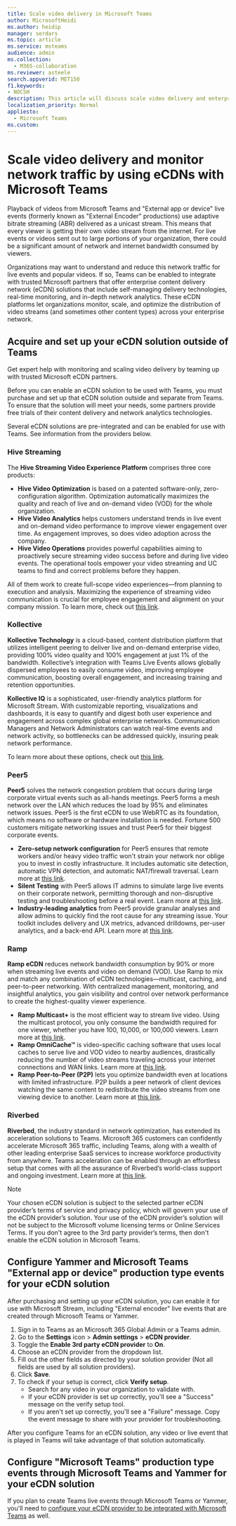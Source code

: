 ```yaml
---
title: Scale video delivery in Microsoft Teams
author: MicrosoftHeidi
ms.author: heidip
manager: serdars
ms.topic: article
ms.service: msteams
audience: admin
ms.collection: 
  - M365-collaboration
ms.reviewer: asteele
search.appverid: MET150
f1.keywords:
- NOCSH
description: This article will discuss scale video delivery and enterprise content delivery networks (eCDNs) for Microsoft Teams streaming events.
localization_priority: Normal
appliesto: 
  - Microsoft Teams
ms.custom:
---
```


# Scale video delivery and monitor network traffic by using eCDNs with Microsoft Teams

Playback of videos from Microsoft Teams and "External app or device" live events (formerly known as "External Encoder" productions) use adaptive bitrate streaming (ABR) delivered as a unicast stream. This means that every viewer is getting their own video stream from the internet. For live events or videos sent out to large portions of your organization, there could be a significant amount of network and internet bandwidth consumed by viewers.

Organizations may want to understand and reduce this network traffic for live events and popular videos. If so, Teams can be enabled to integrate with trusted Microsoft partners that offer enterprise content delivery network (eCDN) solutions that include self-managing delivery technologies, real-time monitoring, and in-depth network analytics. These eCDN platforms let organizations monitor, scale, and optimize the distribution of video streams (and sometimes other content types) across your enterprise network.

## Acquire and set up your eCDN solution outside of Teams

Get expert help with monitoring and scaling video delivery by teaming up with trusted Microsoft eCDN partners.

Before you can enable an eCDN solution to be used with Teams, you must purchase and set up that eCDN solution outside and separate from Teams. To ensure that the solution will meet your needs, some partners provide free trials of their content delivery and network analytics technologies.

Several eCDN solutions are pre-integrated and can be enabled for use with Teams. See information from the providers below.

### Hive Streaming

The **Hive Streaming Video Experience Platform** comprises three core products:

- **Hive Video Optimization** is based on a patented software-only, zero-configuration algorithm. Optimization automatically maximizes the quality and reach of live and on-demand video (VOD) for the whole organization.
- **Hive Video Analytics** helps customers understand trends in live event and on-demand video performance to improve viewer engagement over time. As engagement improves, so does video adoption across the company.
- **Hive Video Operations** provides powerful capabilities aiming to proactively secure streaming video success before and during live video events. The operational tools empower your video streaming and UC teams to find and correct problems before they happen.

All of them work to create full-scope video experiences—from planning to execution and analysis. Maximizing the experience of streaming video communication is crucial for employee engagement and alignment on your company mission. To learn more, check out [this link](https://www.hivestreaming.com/partners/microsoft).

### Kollective

**Kollective Technology** is a cloud-based, content distribution platform that utilizes intelligent peering to deliver live and on-demand enterprise video, providing 100% video quality and 100% engagement at just 1% of the bandwidth. Kollective’s integration with Teams Live Events allows globally dispersed employees to easily consume video, improving employee communication, boosting overall engagement, and increasing training and retention opportunities.

**Kollective IQ** is a sophisticated, user-friendly analytics platform for Microsoft Stream. With customizable reporting, visualizations and dashboards, it is easy to quantify and digest both user experience and engagement across complex global enterprise networks. Communication Managers and Network Administrators can watch real-time events and network activity, so bottlenecks can be addressed quickly, insuring peak network performance.

To learn more about these options, check out [this link](https://kollective.com/microsoft-live-events/).

### Peer5

**Peer5** solves the network congestion problem that occurs during large corporate virtual events such as all-hands meetings. Peer5 forms a mesh network over the LAN which reduces the load by 95% and eliminates network issues. Peer5 is the first eCDN to use WebRTC as its foundation, which means no software or hardware installation is needed. Fortune 500 customers mitigate networking issues and trust Peer5 for their biggest corporate events.

- **Zero-setup network configuration** for Peer5 ensures that remote workers and/or heavy video traffic won't strain your network nor oblige you to invest in costly infrastructure. It includes automatic site detection, automatic VPN detection, and automatic NAT/firewall traversal. Learn more at [this link](https://blog.peer5.com/how-to-configure-your-vpn-to-ensure-successful-corporate-video-events/).
- **Silent Testing** with Peer5 allows IT admins to simulate large live events on their corporate network, permitting thorough and non-disruptive testing and troubleshooting before a real event. Learn more at [this link](https://www.peer5.com/product/silent-tester).
- **Industry-leading analytics** from Peer5 provide granular analyses and allow admins to quickly find the root cause for any streaming issue. Your toolkit includes delivery and UX metrics, advanced drilldowns, per-user analytics, and a back-end API. Learn more at [this link](https://blog.peer5.com/peer5-analytics-tools/).

### Ramp

**Ramp eCDN** reduces network bandwidth consumption by 90% or more when streaming live events and video on demand (VOD). Use Ramp to mix and match any combination of eCDN technologies—multicast, caching, and peer-to-peer networking. With centralized management, monitoring, and insightful analytics, you gain visibility and control over network performance to create the highest-quality viewer experience.

- **Ramp Multicast+** is the most efficient way to stream live video. Using the multicast protocol, you only consume the bandwidth required for one viewer, whether you have 100, 10,000, or 100,000 viewers. Learn more at [this link](https://www.rampecdn.com/altitudecdn/multicast/).
- **Ramp OmniCache™** is video-specific caching software that uses local caches to serve live and VOD video to nearby audiences, drastically reducing the number of video streams traveling across your internet connections and WAN links. Learn more at [this link](https://www.rampecdn.com/altitudecdn/video-cache/).
- **Ramp Peer-to-Peer (P2P)** lets you optimize bandwidth even at locations with limited infrastructure. P2P builds a peer network of client devices watching the same content to redistribute the video streams from one viewing device to another. Learn more at [this link](https://www.rampecdn.com/altitudecdn/p2p/).

### Riverbed

**Riverbed**, the industry standard in network optimization, has extended its acceleration solutions to Teams. Microsoft 365 customers can confidently accelerate Microsoft 365 traffic, including Teams, along with a wealth of other leading enterprise SaaS services to increase workforce productivity from anywhere. Teams acceleration can be enabled through an effortless setup that comes with all the assurance of Riverbed’s world-class support and ongoing investment. Learn more at [this link](https://www.riverbed.com/office365).

> [!NOTE]
> Your chosen eCDN solution is subject to the selected partner eCDN provider’s terms of service and privacy policy, which will govern your use of the eCDN provider’s solution. Your use of the eCDN provider’s solution will not be subject to the Microsoft volume licensing terms or Online Services Terms. If you don't agree to the 3rd party provider’s terms, then don't enable the eCDN solution in Microsoft Teams.

## Configure Yammer and Microsoft Teams "External app or device" production type events for your eCDN solution

After purchasing and setting up your eCDN solution, you can enable it for use with Microsoft Stream, including "External encoder" live events that are created through Microsoft Teams or Yammer.

1. Sign in to Teams as an Microsoft 365 Global Admin or a Teams admin.
1. Go to the **Settings** icon > **Admin settings** > **eCDN provider**.
1. Toggle the **Enable 3rd party eCDN provider** to **On**.
1. Choose an eCDN provider from the dropdown list.
1. Fill out the other fields as directed by your solution provider (Not all fields are used by all solution providers).
1. Click **Save**.
1. To check if your setup is correct, click **Verify setup**.
    - Search for any video in your organization to validate with.
    - If your eCDN provider is set up correctly, you'll see a "Success" message on the verify setup tool.
    - If you aren't set up correctly, you'll see a "Failure" message. Copy the event message to share with your provider for troubleshooting.

After you configure Teams for an eCDN solution, any video or live event that is played in Teams will take advantage of that solution automatically.

## Configure "Microsoft Teams" production type events through Microsoft Teams and Yammer for your eCDN solution

If you plan to create Teams live events through Microsoft Teams or Yammer, you'll need to [configure your eCDN provider to be integrated with Microsoft Teams](teams-live-events/what-are-teams-live-events.md#enterprise-content-delivery-network-ecdn) as well.
